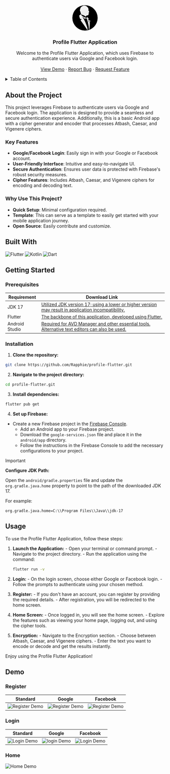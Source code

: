 <div align="center">
  <a href="demo/app-logo.png">
    <img src="demo/app-logo.png" alt="Logo" width="80" height="80" style="border-radius: 50%;">
  </a>

<h3 align="center">Profile Flutter Application</h3>

  <p align="center">
    Welcome to the Profile Flutter Application, which uses Firebase to authenticate users via Google and Facebook login.
    <br />
    <br />
    <a href="#demo">View Demo</a>
    ·
    <a href="https://github.com/Rapphie/profile-flutter/issues/new?labels=bug&template=bug-report---.md">Report Bug</a>
    ·
    <a href="https://github.com/Rapphie/profile-flutter/issues/new?labels=enhancement&template=feature-request---.md">Request Feature</a>
  </p>
</div>

<details>
  <summary>Table of Contents</summary>
  <ol>
    <li>
      <a href="#about-the-project">About The Project</a>
        <li><a href="#key-features">Key Features</a></li>
        <li><a href="#why-use-this-project">Why Use This Project?</a></li>   
        <li><a href="#built-with">Built With</a></li>   
    </li>
    <li>
      <a href="#getting-started">Getting Started</a>
      <ul>
        <li><a href="#prerequisites">Prerequisites</a></li>
        <li><a href="#installation">Installation</a></li>
      </ul>
    </li>
     <li><a href="#usage">Usage</a></li>
     <li>
      <a href="#demo">DEMO</a>
      <ul>
        <li>
          <a href="#prerequisites">Login</a>
        </li>
        <li>
          <a href="#prerequisites">Register</a>
        </li>
        <li>
          <a href="#prerequisites">Home</a>
        </li>
      </ul>
     </li>

  </ol>
</details>

## About the Project

This project leverages Firebase to authenticate users via Google and Facebook login. The application is designed to provide a seamless and secure authentication experience. Additionally, this is a basic Android app with a cipher generator and encoder that processes Atbash, Caesar, and Vigenere ciphers.

### Key Features

- **Google/Facebook Login**: Easily sign in with your Google or Facebook account.
- **User-Friendly Interface**: Intuitive and easy-to-navigate UI.
- **Secure Authentication**: Ensures user data is protected with Firebase's robust security measures.
- **Cipher Features**: Includes Atbash, Caesar, and Vigenere ciphers for encoding and decoding text.

### Why Use This Project?

- **Quick Setup**: Minimal configuration required.
- **Template**: This can serve as a template to easily get started with your mobile application journey.
- **Open Source**: Easily contribute and customize.

## Built With

![Flutter](https://img.shields.io/badge/Flutter-02569B?style=for-the-badge&logo=flutter&logoColor=white)
![Kotlin](https://img.shields.io/badge/Kotlin-7F52FF?style=for-the-badge&logo=kotlin&logoColor=white)
![Dart](https://img.shields.io/badge/Dart-0175C2?style=for-the-badge&logo=dart&logoColor=white)

## Getting Started

### Prerequisites

| Requirement    | Download Link                                                                                                                                                               |
| -------------- | --------------------------------------------------------------------------------------------------------------------------------------------------------------------------- |
| JDK 17         | [Utilized JDK version 17; using a lower or higher version may result in application incompatibility.](https://www.oracle.com/java/technologies/javase-jdk17-downloads.html) |
| Flutter        | [The backbone of this application, developed using Flutter.](https://docs.flutter.dev/get-started/install)                                                                  |
| Android Studio | [Required for AVD Manager and other essential tools. Alternative text editors can also be used.](https://developer.android.com/studio)                                      |

### Installation

 1. **Clone the repository:**

  ```sh
  git clone https://github.com/Rapphie/profile-flutter.git
  ```

 2. **Navigate to the project directory:**

  ```sh
  cd profile-flutter.git
  ```

 3. **Install dependencies:**

  ```sh
  flutter pub get
  ```

 4. **Set up Firebase:**

- Create a new Firebase project in the [Firebase Console](https://console.firebase.google.com/).
  - Add an Android app to your Firebase project.
  - Download the `google-services.json` file and place it in the `android/app` directory.
  - Follow the instructions in the Firebase Console to add the necessary configurations to your project.

> [!IMPORTANT]
> **Configure JDK Path:**
> 
> Open the `android/gradle.properties` file and update the `org.gradle.java.home` property to point to the path of the downloaded JDK 17. 
> 
> For example:
> ```properties
> org.gradle.java.home=C:\\Program Files\\Java\\jdk-17
> ```


## Usage

  To use the Profile Flutter Application, follow these steps:

  1. **Launch the Application:**
    - Open your terminal or command prompt.
    - Navigate to the project directory.
    - Run the application using the command:
      ```bash
      flutter run -v
      ```

  2. **Login:**
    - On the login screen, choose either Google or Facebook login.
    - Follow the prompts to authenticate using your chosen method.

  3. **Register:**
    - If you don't have an account, you can register by providing the required details.
    - After registration, you will be redirected to the home screen.

  4. **Home Screen:**
    - Once logged in, you will see the home screen.
    - Explore the features such as viewing your home page, logging out, and using the cipher tools.

  5. **Encryption:**
    - Navigate to the Encryption section.
    - Choose between Atbash, Caesar, and Vigenere ciphers.
    - Enter the text you want to encode or decode and get the results instantly.

  Enjoy using the Profile Flutter Application!

## Demo

### Register

| Standard                            | Google                                     | Facebook                                     |
| ----------------------------------- | ------------------------------------------ | -------------------------------------------- |
| ![Register Demo](demo/register.gif) | ![Register Demo](demo/register-google.gif) | ![Register Demo](demo/register-facebook.gif) |



### Login

| Standard                      | Google                               | Facebook                               |
| ----------------------------- | ------------------------------------ | -------------------------------------- |
| ![Login Demo](demo/login.gif) | ![login Demo](demo/login-google.gif) | ![Login Demo](demo/login-facebook.gif) |

### Home

![Home Demo](demo/home.gif)
